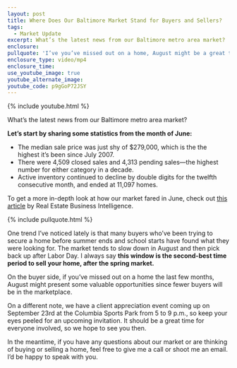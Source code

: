 ```yaml
---
layout: post
title: Where Does Our Baltimore Market Stand for Buyers and Sellers?
tags:
  - Market Update
excerpt: What’s the latest news from our Baltimore metro area market?
enclosure:
pullquote: 'I’ve you’ve missed out on a home, August might be a great time to find a good value.'
enclosure_type: video/mp4
enclosure_time:
use_youtube_image: true
youtube_alternate_image:
youtube_code: p9gGoP72JSY
---
```



{% include youtube.html %}

What’s the latest news from our Baltimore metro area market?

**Let’s start by sharing some statistics from the month of June:**

* The median sale price was just shy of $279,000, which is the the highest it’s been since July 2007.
* There were 4,509 closed sales and 4,313 pending sales—the highest number for either category in a decade.
* Active inventory continued to decline by double digits for the twelfth consecutive month, and ended at 11,097 homes.

To get a more in-depth look at how our market fared in June, check out [this article](http://www.rbintel.com/blog/baltimore-area-hits-highest-monthly-tally-decade-over-4500-homes-sold-june) by Real Estate Business Intelligence.

{% include pullquote.html %}

One trend I’ve noticed lately is that many buyers who’ve been trying to secure a home before summer ends and school starts have found what they were looking for. The market tends to slow down in August and then pick back up after Labor Day. I always say **this window is the second-best time period to sell your home, after the spring market.**

On the buyer side, if you’ve missed out on a home the last few months, August might present some valuable opportunities since fewer buyers will be in the marketplace.

On a different note, we have a client appreciation event coming up on September 23rd at the Columbia Sports Park from 5 to 9 p.m., so keep your eyes peeled for an upcoming invitation. It should be a great time for everyone involved, so we hope to see you then.

In the meantime, if you have any questions about our market or are thinking of buying or selling a home, feel free to give me a call or shoot me an email. I’d be happy to speak with you.